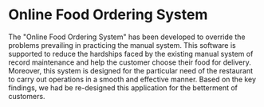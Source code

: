 # Online Food Ordering System
The "Online Food Ordering System" has been developed to override the problems prevailing in practicing the manual system. This software is supported to reduce the hardships faced by the existing manual system of record maintenance and help the customer choose their food for delivery. Moreover, this system is designed for the particular need of the restaurant to carry out operations in a smooth and effective manner.
Based on the key findings, we had be re-designed this application for the betterment of customers.

